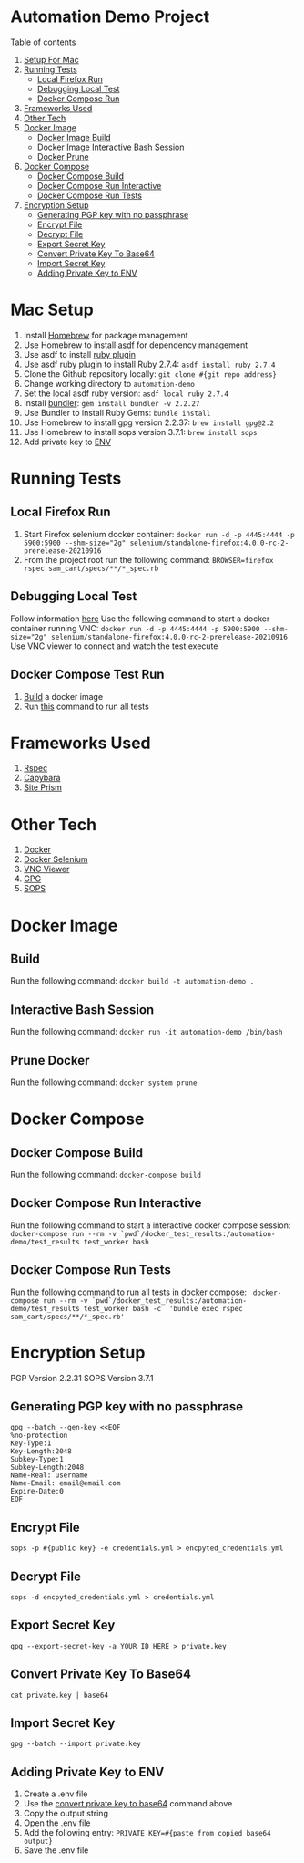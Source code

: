 # Automation Demo Project

Table of contents
1. [Setup For Mac](#mac-setup)
2. [Running Tests](#running-tests)
   - [Local Firefox Run](#local-firefox-run)
   - [Debugging Local Test](#debugging-local-test)
   - [Docker Compose Run](#docker-compose-test-run)
3. [Frameworks Used](#frameworks-used)
4. [Other Tech](#other-tech)
5. [Docker Image](#docker-image)
   - [Docker Image Build](#build)
   - [Docker Image Interactive Bash Session](#interactive-bash-session)
   - [Docker Prune](#prune-docker)
6. [Docker Compose](#docker-compose)
   - [Docker Compose Build](#docker-compose-build)
   - [Docker Compose Run Interactive](#docker-compose-run-interactive)
   - [Docker Compose Run Tests](#docker-compose-test-run)
7. [Encryption Setup](#encryption-setup)
   - [Generating PGP key with no passphrase](#generating-pgp-key-with-no-passphrase)
   - [Encrypt File](#encrypt-file)
   - [Decrypt File](#decrypt-file)
   - [Export Secret Key](#export-secret-key)
   - [Convert Private Key To Base64](#convert-private-key-to-base64)
   - [Import Secret Key](#import-secret-key)
   - [Adding Private Key to ENV](#adding-private-key-to-env)
    


# Mac Setup
1. Install [Homebrew](https://brew.sh/) for package management
2. Use Homebrew to install [asdf](https://asdf-vm.com/guide/getting-started.html#_1-install-dependencies) for dependency management
3. Use asdf to install [ruby plugin](https://github.com/asdf-vm/asdf-ruby)
4. Use asdf ruby plugin to install Ruby 2.7.4: `asdf install ruby 2.7.4`
5. Clone the Github repository locally: `git clone #{git repo address}`
6. Change working directory to `automation-demo`
7. Set the local asdf ruby version: `asdf local ruby 2.7.4`
8. Install [bundler](https://bundler.io/): `gem install bundler -v 2.2.27`
9. Use Bundler to install Ruby Gems: `bundle install`
10. Use Homebrew to install gpg version 2.2.37: `brew install gpg@2.2`
11. Use Homebrew to install sops version 3.7.1: `brew install sops`
12. Add private key to [ENV](#adding-private-key-to-env)

# Running Tests
## Local Firefox Run 
1. Start Firefox selenium docker container: `docker run -d -p 4445:4444 -p 5900:5900 --shm-size="2g" selenium/standalone-firefox:4.0.0-rc-2-prerelease-20210916`
2. From the project root run the following command: `BROWSER=firefox rspec sam_cart/specs/**/*_spec.rb`

## Debugging Local Test
Follow information [here](https://github.com/SeleniumHQ/docker-selenium#debugging)
Use the following command to start a docker container running VNC: 
`docker run -d -p 4445:4444 -p 5900:5900 --shm-size="2g" selenium/standalone-firefox:4.0.0-rc-2-prerelease-20210916`
Use VNC viewer to connect and watch the test execute

## Docker Compose Test Run
1. [Build](#docker-compose-build) a docker image
2. Run [this](#docker-compose-run-tests) command to run all tests

# Frameworks Used
1. [Rspec](https://rspec.info/documentation/)
2. [Capybara](https://github.com/teamcapybara/capybara)
3. [Site Prism](https://github.com/site-prism/site_prism)

# Other Tech
1. [Docker](https://www.docker.com/)
2. [Docker Selenium](https://github.com/SeleniumHQ/docker-selenium)
3. [VNC Viewer](https://www.realvnc.com/en/connect/download/viewer/)
4. [GPG](https://gnupg.org/)
5. [SOPS](https://github.com/mozilla/sops)

# Docker Image

## Build
Run the following command: `docker build -t automation-demo .`

## Interactive Bash Session
Run the following command: `docker run -it automation-demo /bin/bash`

## Prune Docker
Run the following command: `docker system prune`

# Docker Compose

## Docker Compose Build
Run the following command: `docker-compose build`

## Docker Compose Run Interactive
Run the following command to start a interactive docker compose session: ```docker-compose run --rm -v `pwd`/docker_test_results:/automation-demo/test_results test_worker bash```

## Docker Compose Run Tests
Run the following command to run all tests in docker compose: ``` docker-compose run --rm -v `pwd`/docker_test_results:/automation-demo/test_results test_worker bash -c  'bundle exec rspec sam_cart/specs/**/*_spec.rb'```

# Encryption Setup
PGP Version 2.2.31
SOPS Version 3.7.1

## Generating PGP key with no passphrase
```
gpg --batch --gen-key <<EOF
%no-protection
Key-Type:1
Key-Length:2048
Subkey-Type:1
Subkey-Length:2048
Name-Real: username
Name-Email: email@email.com
Expire-Date:0
EOF
```
## Encrypt File
`sops -p #{public key} -e credentials.yml > encpyted_credentials.yml`

## Decrypt File
`sops -d encpyted_credentials.yml > credentials.yml`

## Export Secret Key
`gpg --export-secret-key -a YOUR_ID_HERE > private.key`

## Convert Private Key To Base64
`cat private.key | base64`

## Import Secret Key
`gpg --batch --import private.key`

## Adding Private Key to ENV
1. Create a .env file
2. Use the [convert private key to base64](#convert-private-key-to-base64) command above
3. Copy the output string
4. Open the .env file
5. Add the following entry: `PRIVATE_KEY=#{paste from copied base64 output}`
6. Save the .env file
